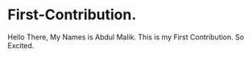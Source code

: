 # First-Contribution.
Hello There,
My Names is Abdul Malik.
This is my First Contribution.
So Excited.
